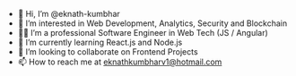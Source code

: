 - 👋 Hi, I’m @eknath-kumbhar
- 👀 I’m interested in Web Development, Analytics, Security and Blockchain
- 👨‍💼 I’m a professional Software Engineer in Web Tech (JS / Angular)
- 🌱 I’m currently learning React.js and Node.js
- 💞️ I’m looking to collaborate on Frontend Projects
- 📫 How to reach me at eknathkumbharv1@hotmail.com

<!---
eknath-kumbhar/eknath-kumbhar is a ✨ special ✨ repository because its `README.md` (this file) appears on your GitHub profile.
You can click the Preview link to take a look at your changes.
--->
